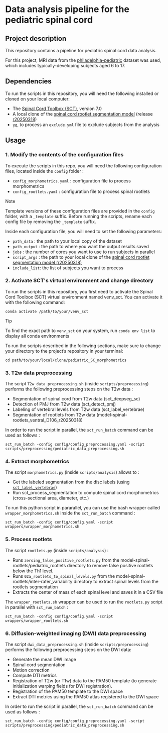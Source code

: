 # Data analysis pipeline for the pediatric spinal cord

## Project description

This repository contains a pipeline for pediatric spinal cord data analysis. 

For this project, MRI data from the [philadelphia-pediatric](https://data.neuro.polymtl.ca/datasets/philadelphia-pediatric) dataset was used, which includes typically-developing subjects aged 6 to 17. 

## Dependencies

To run the scripts in this repository, you will need the following installed or cloned on your local computer:
- The [Spinal Cord Toolbox (SCT)](https://spinalcordtoolbox.com/), version 7.0
- A local clone of the [spinal cord rootlet segmentation model](https://github.com/ivadomed/model-spinal-rootlets) (release [r20250318](https://github.com/ivadomed/model-spinal-rootlets/releases/tag/r20250318))
- [`yq`](https://github.com/mikefarah/yq), to process an `exclude.yml` file to exclude subjects from the analysis

## Usage

### 1. Modify the contents of the configuration files

To execute the scripts in this repo, you will need the following configuration files, located inside the `config` folder :
- `config_morphometrics.yaml` : configuration file to process morphometrics
- `config_rootlets.yaml` : configuration file to process spinal rootlets

> [!Note]
> Template versions of these configuration files are provided in the `config` folder, with a `_template` suffix. Before running the scripts, rename each config file by removing the `_template` suffix.

Inside each configuration file, you will need to set the following parameters:

- `path_data` : the path to your local copy of the dataset
- `path_output` : the path to where you want the output results saved
- `jobs` : the number of cores you want to use to run subjects in parallel
- `script_args` : the path to your local clone of the [spinal cord rootlet segmentation model (r20250318)](https://github.com/ivadomed/model-spinal-rootlets)
- `include_list`: the list of subjects you want to process

### 2. Activate SCT's virtual environment and change directory
To run the scripts in this repository, you first need to activate the Spinal Cord Toolbox (SCT) virtual environment named venv_sct. You can activate it with the following command:
```
conda activate /path/to/your/venv_sct
```
> [!Tip]
> To find the exact path to `venv_sct` on your system, run `conda env list` to display all conda environments

To run the scripts described in the following sections, make sure to change your directory to the project’s repository in your terminal:
```
cd path/to/your/local/clone/pediatric_SC_morphometrics
```

### 3. T2w data preprocessing

The script `T2w_data_preprocessing.sh` (inside `scripts/preprocessing`) performs the following preprocessing steps on the T2w data : 
- Segmentation of spinal cord from T2w data (sct_deepseg_sc)
- Detection of PMJ from T2w data (sct_detect_pmj)
- Labeling of vertebral levels from T2w data (sct_label_vertebrae)
- Segmentation of rootlets from T2w data (model-spinal-rootlets_ventral_D106_r20250318)

In order to run the script in parallel, the `sct_run_batch` command can be used as follows :
```
sct_run_batch -config config/config_preprocessing.yaml -script scripts/preprocessing/pediatric_data_preprocessing.sh
```

### 4. Extract morphometrics

The script `morphometrics.py` (inside `scripts/analysis`) allows to :
- Get the labeled segmentation from the disc labels (using [`sct_label_vertebrae`](https://spinalcordtoolbox.com/stable/user_section/tutorials/vertebral-labeling/sct_label_vertebrae.html))
- Run sct_process_segmentation to compute spinal cord morphometrics (cross-sectional area, diameter, etc.)

To run this python script in pararallel, you can use the bash wrapper called `wrapper_morphometrics.sh` inside the `sct_run_batch` command :
```
sct_run_batch -config config/config.yaml -script wrappers/wrapper_morphometrics.sh
```

### 5. Process rootlets

The script `rootlets.py` (inside `scripts/analysis`) :
- Runs `zeroing_false_positive_rootlets.py` from the model-spinal-rootlets/pediatric_rootlets directory to remove false positive rootlets below the Th1 level.
- Runs `02a_rootlets_to_spinal_levels.py` from the model-spinal-rootlets/inter-rater_variability directory to extract spinal levels from the rootlets segmentation
- Extracts the center of mass of each spinal level and saves it in a CSV file

The `wrapper_rootlets.sh` wrapper can be used to run the `rootlets.py` script in parallel with `sct_run_batch` : 
```
sct_run_batch -config config/config.yaml -script wrappers/wrapper_rootlets.sh
```

### 6. Diffusion-weighted imaging (DWI) data preprocessing

The script `dwi_data_preprocessing.sh` (inside `scripts/preprocessing`) performs the following preprocessing steps on the DWI data: 
- Generate the mean DWI image
- Spinal cord segmentation
- Motion correction 
- Compute DTI metrics 
- Registration of T2w (or T1w) data to the PAM50 template (to generate initialization warping fields for DWI registration). 
- Registration of the PAM50 template to the DWI space
- Extract DTI metrics using the PAM50 atlas registered to the DWI space

In order to run the script in parallel, the `sct_run_batch` command can be used as follows :
```
sct_run_batch -config config/config_preprocessing.yaml -script scripts/preprocessing/pediatric_data_preprocessing.sh
```

